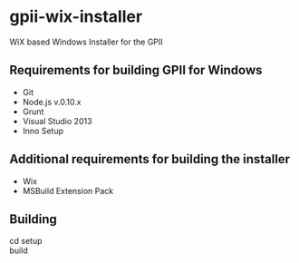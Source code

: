 gpii-wix-installer
==================

WiX based Windows Installer for the GPII

Requirements for building GPII for Windows
------------------------------------------
- Git
- Node.js v.0.10.x
- Grunt
- Visual Studio 2013
- Inno Setup

Additional requirements for building the installer
-------------------------------------------------
- Wix
- MSBuild Extension Pack

Building
--------
cd setup  
build

